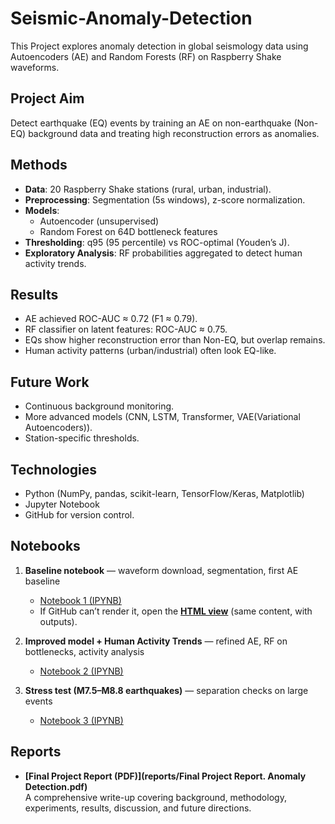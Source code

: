 # Seismic-Anomaly-Detection
This Project explores anomaly detection in global seismology data using Autoencoders (AE) and Random Forests (RF) on Raspberry Shake waveforms.

## Project Aim  
Detect earthquake (EQ) events by training an AE on non-earthquake (Non-EQ) background data and treating high reconstruction errors as anomalies.  

## Methods  
- **Data**: 20 Raspberry Shake stations (rural, urban, industrial).  
- **Preprocessing**: Segmentation (5s windows), z-score normalization.  
- **Models**:  
  - Autoencoder (unsupervised)  
  - Random Forest on 64D bottleneck features  
- **Thresholding**: q95 (95 percentile) vs ROC-optimal (Youden’s J).  
- **Exploratory Analysis**: RF probabilities aggregated to detect human activity trends.  

## Results  
- AE achieved ROC-AUC ≈ 0.72 (F1 ≈ 0.79).  
- RF classifier on latent features: ROC-AUC ≈ 0.75.  
- EQs show higher reconstruction error than Non-EQ, but overlap remains.  
- Human activity patterns (urban/industrial) often look EQ-like.  

## Future Work  
- Continuous background monitoring.  
- More advanced models (CNN, LSTM, Transformer, VAE(Variational Autoencoders)).  
- Station-specific thresholds.  

## Technologies  
- Python (NumPy, pandas, scikit-learn, TensorFlow/Keras, Matplotlib)  
- Jupyter Notebook  
- GitHub for version control.
  
## Notebooks
1. **Baseline notebook** — waveform download, segmentation, first AE baseline  
   - [Notebook 1 (IPYNB)](notebooks/PROJECT.ipynb)  
   - If GitHub can’t render it, open the **[HTML view](notebooks/PROJECT.html)** (same content, with outputs).

2. **Improved model + Human Activity Trends** — refined AE, RF on bottlenecks, activity analysis  
   - [Notebook 2 (IPYNB)](notebooks/ProjectCONTD2.ipynb)

3. **Stress test (M7.5–M8.8 earthquakes)** — separation checks on large events  
   - [Notebook 3 (IPYNB)](notebooks/PROJT3.ipynb)

## Reports
- **[Final Project Report (PDF)](reports/Final Project Report. Anomaly Detection.pdf)**  
  A comprehensive write-up covering background, methodology, experiments, results, discussion, and future directions.  
